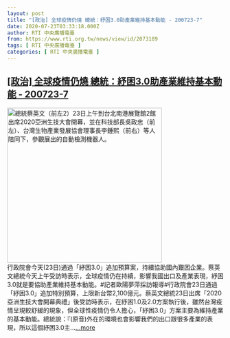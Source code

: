 ```yaml
---
layout: post
title: "[政治] 全球疫情仍燒 總統：紓困3.0助產業維持基本動能 - 200723-7"
date: 2020-07-23T03:33:18.000Z
author: RTI 中央廣播電臺
from: https://www.rti.org.tw/news/view/id/2073189
tags: [ RTI 中央廣播電臺 ]
categories: [ RTI 中央廣播電臺 ]
---
```

<!--1595475198000-->
[[政治] 全球疫情仍燒 總統：紓困3.0助產業維持基本動能 - 200723-7](https://www.rti.org.tw/news/view/id/2073189)
------

<div>
<img src="https://static.rti.org.tw/assets/thumbnails/2020/07/23/20200723000019M.jpg" width="360" alt="總統蔡英文（前左2）23日上午到台北南港展覽館2館出席2020亞洲生技大會開幕，並在科技部長吳政忠（前左）、台灣生物產業發展協會理事長李鍾熙（前右）等人陪同下，參觀展出的自動檢測機器人。" title="總統蔡英文（前左2）23日上午到台北南港展覽館2館出席2020亞洲生技大會開幕，並在科技部長吳政忠（前左）、台灣生物產業發展協會理事長李鍾熙（前右）等人陪同下，參觀展出的自動檢測機器人。"><br>行政院會今天(23日)通過「紓困3.0」追加預算案，持續協助國內艱困企業。蔡英文總統今天上午受訪時表示，全球疫情仍在持續，影響我國出口及產業表現，紓困3.0就是要協助產業維持基本動能。#記者歐陽夢萍採訪報導#行政院會23日通過「紓困3.0」追加特別預算，上限新台幣2,100億元。蔡英文總統23日出席「2020亞洲生技大會開幕典禮」後受訪時表示，在紓困1.0及2.0方案執行後，雖然台灣疫情呈現較舒緩的現象，但全球性疫情仍令人擔心，「紓困3.0」方案主要為維持產業的基本動能。總統說：『(原音)外在的環境也會影響我們的出口跟很多產業的表現，所以這個紓困3.0主...<a target="_blank" href="https://www.rti.org.tw/news/view/id/2073189">...more</a>
</div>
